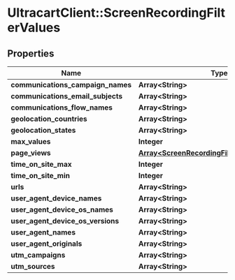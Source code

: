 # UltracartClient::ScreenRecordingFilterValues

## Properties
Name | Type | Description | Notes
------------ | ------------- | ------------- | -------------
**communications_campaign_names** | **Array&lt;String&gt;** |  | [optional] 
**communications_email_subjects** | **Array&lt;String&gt;** |  | [optional] 
**communications_flow_names** | **Array&lt;String&gt;** |  | [optional] 
**geolocation_countries** | **Array&lt;String&gt;** |  | [optional] 
**geolocation_states** | **Array&lt;String&gt;** |  | [optional] 
**max_values** | **Integer** |  | [optional] 
**page_views** | [**Array&lt;ScreenRecordingFilterValuesPageView&gt;**](ScreenRecordingFilterValuesPageView.md) |  | [optional] 
**time_on_site_max** | **Integer** |  | [optional] 
**time_on_site_min** | **Integer** |  | [optional] 
**urls** | **Array&lt;String&gt;** |  | [optional] 
**user_agent_device_names** | **Array&lt;String&gt;** |  | [optional] 
**user_agent_device_os_names** | **Array&lt;String&gt;** |  | [optional] 
**user_agent_device_os_versions** | **Array&lt;String&gt;** |  | [optional] 
**user_agent_names** | **Array&lt;String&gt;** |  | [optional] 
**user_agent_originals** | **Array&lt;String&gt;** |  | [optional] 
**utm_campaigns** | **Array&lt;String&gt;** |  | [optional] 
**utm_sources** | **Array&lt;String&gt;** |  | [optional] 


